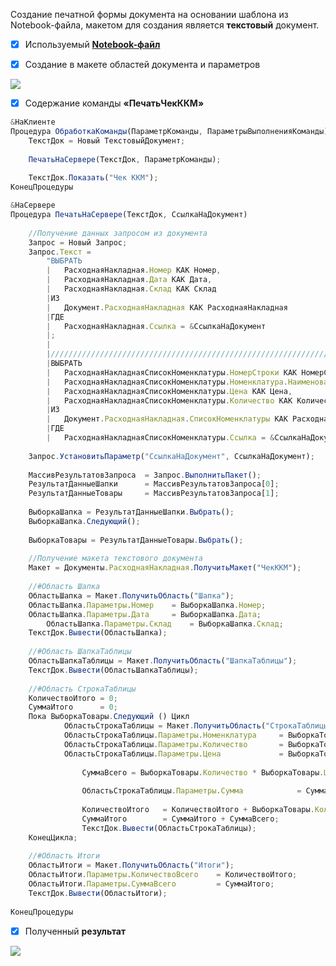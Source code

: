 Создание печатной формы документа на основании шаблона из Notebook-файла, макетом для создания является **текстовый** документ.

- [x] Используемый [__Notebook-файл__](https://github.com/EDO123498/my-projects-screenshots/blob/main/%D0%A1heque.txt) 

- [x] Создание в макете областей документа и параметров

![](https://github.com/EDO123498/my-projects-screenshots/blob/main/PrintedFormTEXTDOC1.jpg)

- [x] Содержание команды **«ПечатьЧекККМ»** 

```js
&НаКлиенте
Процедура ОбработкаКоманды(ПараметрКоманды, ПараметрыВыполненияКоманды)
	ТекстДок = Новый ТекстовыйДокумент;
	
	ПечатьНаСервере(ТекстДок, ПараметрКоманды);
	
	ТекстДок.Показать("Чек ККМ");
КонецПроцедуры

&НаСервере
Процедура ПечатьНаСервере(ТекстДок, СсылкаНаДокумент)
	
	//Получение данных запросом из документа
	Запрос = Новый Запрос;
	Запрос.Текст = 
		"ВЫБРАТЬ
		|	РасходнаяНакладная.Номер КАК Номер,
		|	РасходнаяНакладная.Дата КАК Дата,
		|	РасходнаяНакладная.Склад КАК Склад
		|ИЗ
		|	Документ.РасходнаяНакладная КАК РасходнаяНакладная
		|ГДЕ
		|	РасходнаяНакладная.Ссылка = &СсылкаНаДокумент
		|;
		|
		|////////////////////////////////////////////////////////////////////////////////
		|ВЫБРАТЬ
		|	РасходнаяНакладнаяСписокНоменклатуры.НомерСтроки КАК НомерСтроки,
		|	РасходнаяНакладнаяСписокНоменклатуры.Номенклатура.Наименование КАК НаименованиеТовара,
		|	РасходнаяНакладнаяСписокНоменклатуры.Цена КАК Цена,
		|	РасходнаяНакладнаяСписокНоменклатуры.Количество КАК Количество
		|ИЗ
		|	Документ.РасходнаяНакладная.СписокНоменклатуры КАК РасходнаяНакладнаяСписокНоменклатуры
		|ГДЕ
		|	РасходнаяНакладнаяСписокНоменклатуры.Ссылка = &СсылкаНаДокумент";
	
	Запрос.УстановитьПараметр("СсылкаНаДокумент", СсылкаНаДокумент);
	
	МассивРезультатовЗапроса  = Запрос.ВыполнитьПакет();
	РезультатДанныеШапки      = МассивРезультатовЗапроса[0];
	РезультатДанныеТовары     = МассивРезультатовЗапроса[1];
	
	ВыборкаШапка = РезультатДанныеШапки.Выбрать();
	ВыборкаШапка.Следующий();
	
	ВыборкаТовары = РезультатДанныеТовары.Выбрать();
	
	//Получение макета текстового документа
	Макет = Документы.РасходнаяНакладная.ПолучитьМакет("ЧекККМ");
	
	//#Область Шапка
	ОбластьШапка = Макет.ПолучитьОбласть("Шапка");
	ОбластьШапка.Параметры.Номер 	= ВыборкаШапка.Номер;
	ОбластьШапка.Параметры.Дата 	= ВыборкаШапка.Дата;
        ОбластьШапка.Параметры.Склад 	= ВыборкаШапка.Склад;
	ТекстДок.Вывести(ОбластьШапка);
	
	//#Область ШапкаТаблицы
	ОбластьШапкаТаблицы = Макет.ПолучитьОбласть("ШапкаТаблицы");
	ТекстДок.Вывести(ОбластьШапкаТаблицы);
	
	//#Область СтрокаТаблицы
	КоличествоИтого = 0;
	СуммаИтого      = 0;
	Пока ВыборкаТовары.Следующий () Цикл
	        ОбластьСтрокаТаблицы = Макет.ПолучитьОбласть("СтрокаТаблицы");
	        ОбластьСтрокаТаблицы.Параметры.Номенклатура     = ВыборкаТовары.НаименованиеТовара;
	        ОбластьСтрокаТаблицы.Параметры.Количество       = ВыборкаТовары.Количество;
	        ОбластьСтрокаТаблицы.Параметры.Цена             = ВыборкаТовары.Цена;
		      
                СуммаВсего = ВыборкаТовары.Количество * ВыборкаТовары.Цена; 
          
                ОбластьСтрокаТаблицы.Параметры.Сумма            = СуммаВсего;
                
                КоличествоИтого   = КоличествоИтого + ВыборкаТовары.Количество;
                СуммаИтого        = СуммаИтого + СуммаВсего;
                ТекстДок.Вывести(ОбластьСтрокаТаблицы);
	КонецЦикла;
	    
	//#Область Итоги
	ОбластьИтоги = Макет.ПолучитьОбласть("Итоги");
	ОбластьИтоги.Параметры.КоличествоВсего    = КоличествоИтого;
	ОбластьИтоги.Параметры.СуммаВсего         = СуммаИтого;
	ТекстДок.Вывести(ОбластьИтоги);
    
КонецПроцедуры
```

- [x] Полученный __результат__

![](https://github.com/EDO123498/my-projects-screenshots/blob/main/PrintedFormTEXTDOC2.jpg)

